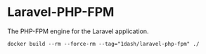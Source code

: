 # Laravel-PHP-FPM
The PHP-FPM engine for the Laravel application.
```shell
docker build --rm --force-rm --tag="1dash/laravel-php-fpm" ./
```
